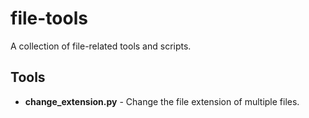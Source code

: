 # file-tools

A collection of file-related tools and scripts.

## Tools

- **change_extension.py** - Change the file extension of multiple files.
